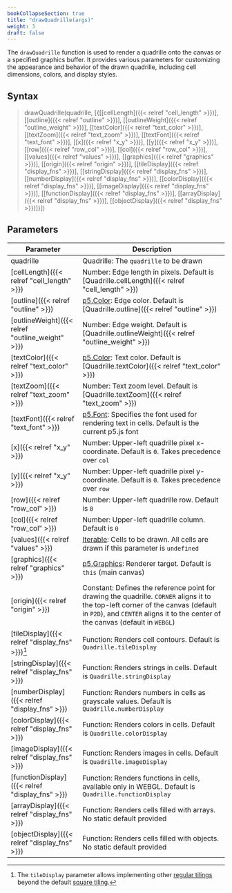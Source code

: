 ```yaml
---
bookCollapseSection: true
title: "drawQuadrille(args)"
weight: 3
draft: false
---
```


The `drawQuadrille` function is used to render a quadrille onto the canvas or a specified graphics buffer. It provides various parameters for customizing the appearance and behavior of the drawn quadrille, including cell dimensions, colors, and display styles.

## Syntax

> drawQuadrille(quadrille, [{[[cellLength]({{< relref "cell_length" >}})], [[outline]({{< relref "outline" >}})], [[outlineWeight]({{< relref "outline_weight" >}})], [[textColor]({{< relref "text_color" >}})], [[textZoom]({{< relref "text_zoom" >}})], [[textFont]({{< relref "text_font" >}})], [[x]({{< relref "x_y" >}})], [[y]({{< relref "x_y" >}})], [[row]({{< relref "row_col" >}})], [[col]({{< relref "row_col" >}})], [[values]({{< relref "values" >}})], [[graphics]({{< relref "graphics" >}})], [[origin]({{< relref "origin" >}})], [[tileDisplay]({{< relref "display_fns" >}})], [[stringDisplay]({{< relref "display_fns" >}})], [[numberDisplay]({{< relref "display_fns" >}})], [[colorDisplay]({{< relref "display_fns" >}})], [[imageDisplay]({{< relref "display_fns" >}})], [[functionDisplay]({{< relref "display_fns" >}})], [[arrayDisplay]({{< relref "display_fns" >}})], [[objectDisplay]({{< relref "display_fns" >}})]}])

## Parameters

| Parameter       | Description                                                                                           |
|-----------------|-------------------------------------------------------------------------------------------------------|
| quadrille       | Quadrille: The `quadrille` to be drawn                                                                |
| [cellLength]({{< relref "cell_length" >}}) | Number: Edge length in pixels. Default is [Quadrille.cellLength]({{< relref "cell_length" >}})        |
| [outline]({{< relref "outline" >}}) | [p5.Color](https://p5js.org/reference/#/p5.Color): Edge color. Default is [Quadrille.outline]({{< relref "outline" >}}) |
| [outlineWeight]({{< relref "outline_weight" >}}) | Number: Edge weight. Default is [Quadrille.outlineWeight]({{< relref "outline_weight" >}})            |
| [textColor]({{< relref "text_color" >}}) | [p5.Color](https://p5js.org/reference/#/p5.Color): Text color. Default is [Quadrille.textColor]({{< relref "text_color" >}}) |
| [textZoom]({{< relref "text_zoom" >}}) | Number: Text zoom level. Default is [Quadrille.textZoom]({{< relref "text_zoom" >}})                   |
| [textFont]({{< relref "text_font" >}}) | [p5.Font](https://p5js.org/reference/#/p5.Font): Specifies the font used for rendering text in cells. Default is the current p5.js font |
| [x]({{< relref "x_y" >}}) | Number: Upper-left quadrille pixel x-coordinate. Default is `0`. Takes precedence over `col`          |
| [y]({{< relref "x_y" >}}) | Number: Upper-left quadrille pixel y-coordinate. Default is `0`. Takes precedence over `row`          |
| [row]({{< relref "row_col" >}}) | Number: Upper-left quadrille row. Default is `0`                                                      |
| [col]({{< relref "row_col" >}}) | Number: Upper-left quadrille column. Default is `0`                                                   |
| [values]({{< relref "values" >}}) | [Iterable](https://developer.mozilla.org/en-US/docs/Web/JavaScript/Reference/Statements/for...of): Cells to be drawn. All cells are drawn if this parameter is `undefined` |
| [graphics]({{< relref "graphics" >}}) | [p5.Graphics](https://p5js.org/reference/#/p5.Graphics): Renderer target. Default is `this` (main canvas) |
| [origin]({{< relref "origin" >}}) | Constant: Defines the reference point for drawing the quadrille. `CORNER` aligns it to the top-left corner of the canvas (default in `P2D`), and `CENTER` aligns it to the center of the canvas (default in `WEBGL`) |
| [tileDisplay]({{< relref "display_fns" >}})[^1] | Function: Renders cell contours. Default is `Quadrille.tileDisplay`                                   |
| [stringDisplay]({{< relref "display_fns" >}}) | Function: Renders strings in cells. Default is `Quadrille.stringDisplay`                              |
| [numberDisplay]({{< relref "display_fns" >}}) | Function: Renders numbers in cells as grayscale values. Default is `Quadrille.numberDisplay`          |
| [colorDisplay]({{< relref "display_fns" >}}) | Function: Renders colors in cells. Default is `Quadrille.colorDisplay`                                |
| [imageDisplay]({{< relref "display_fns" >}}) | Function: Renders images in cells. Default is `Quadrille.imageDisplay`                                |
| [functionDisplay]({{< relref "display_fns" >}}) | Function: Renders functions in cells, available only in WEBGL. Default is `Quadrille.functionDisplay` |
| [arrayDisplay]({{< relref "display_fns" >}}) | Function: Renders cells filled with arrays. No static default provided                                |
| [objectDisplay]({{< relref "display_fns" >}}) | Function: Renders cells filled with objects. No static default provided                               |

[^1]: The `tileDisplay` parameter allows implementing other [regular tilings](https://en.wikipedia.org/wiki/Euclidean_tilings_by_convex_regular_polygons#Regular_tilings) beyond the default [square tiling](https://en.wikipedia.org/wiki/Square_tiling).